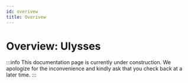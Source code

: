 ```yaml
---
id: overivew
title: Overivew
---
```


# Overview: Ulysses

:::info
This documentation page is currently under construction. We apologize for the inconvenience and kindly ask that you check back at a later time.
:::